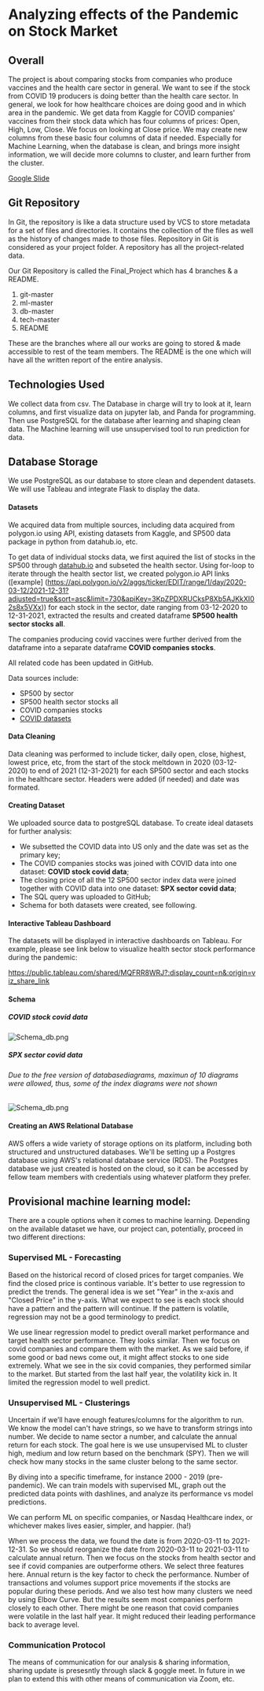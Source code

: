 
# Analyzing effects of the Pandemic on Stock Market

## Overall
The project is about comparing stocks from companies who produce vaccines and the health care sector in general.
We want to see if the stock from COVID 19 producers is doing better than the health care sector. In general, we look for how healthcare choices are doing good and in which area in the pandemic. We get data from Kaggle for COVID companies' vaccines from their stock data which has four columns of prices: Open, High, Low, Close. We focus on looking at Close price. We may create new columns from these basic four columns of data if needed.
Especially for Machine Learning, when the database is clean, and brings more insight information, we will decide more columns to cluster, and learn further from the cluster.

[Google Slide](https://docs.google.com/presentation/d/1oSJ2avPSx7_tLzqk5HBagGbbpPnChRv1a3u5FSAFNd8/edit#slide=id.g10f44ae38ac_2_62)

## Git Repository
In Git, the repository is like a data structure used by VCS to store metadata for a set of files and directories. It contains the collection of the files as well as the history of changes made to those files. Repository in Git is considered as your project folder. A repository has all the project-related data.
 
Our Git Repository is called the Final_Project which has 4 branches & a README. 
1. git-master
2. ml-master
3. db-master
4. tech-master
5. README


These are the branches where all our works are going to stored & made accessible to rest of the team members. The README is the one which will have all the written report of the entire analysis.

## Technologies Used
We collect data from csv. The Database in charge  will try to look at it, learn columns, and first visualize data on jupyter lab, and Panda for programming. 
Then use PostgreSQL for the database after learning and shaping clean data. The Machine learning will use unsupervised tool to run prediction for data. 

## Database Storage
We use PostgreSQL as our database to store clean and dependent datasets. We will use Tableau and integrate Flask to display the data.

#### Datasets
We acquired data from multiple sources, including data acquired from polygon.io using API, existing datasets from Kaggle, and SP500 data package in python from datahub.io, etc. 

To get data of individual stocks data, we first aquired the list of stocks in the SP500 through [datahub.io](https://datahub.io/core/s-and-p-500-companies#resource-s-and-p-500-companies_zip) and subseted the health sector.
Using for-loop to iterate through the health sector list, we created polygon.io API links ([example] (https://api.polygon.io/v2/aggs/ticker/EDIT/range/1/day/2020-03-12/2021-12-31?adjusted=true&sort=asc&limit=730&apiKey=3KpZPDXRUCksP8Xb5AJKkXI02s8x5VXx)) for each stock in the sector, date ranging from 03-12-2020 to 12-31-2021, extracted the results and created dataframe **SP500 health sector stocks all**.

The companies producing covid vaccines were further derived from the dataframe into a separate dataframe **COVID companies stocks**.

All related code has been updated in GitHub. 

Data sources include:

- SP500 by sector
- SP500 health sector stocks all 
- COVID companies stocks
- [COVID datasets](https://www.kaggle.com/josephassaker/covid19-global-dataset)

#### Data Cleaning
Data cleaning was performed to include ticker, daily open, close, highest, lowest price, etc, from the start of the stock meltdown in 2020 (03-12-2020) to end of 2021 (12-31-2021) for each SP500 sector and each stocks in the healthcare sector. Headers were added (if needed) and date was formated.

#### Creating Dataset

We uploaded source data to postgreSQL database. To create ideal datasets for further analysis:

 - We subsetted the COVID data into US only and the date was set as the primary key;
 - The COVID companies stocks was joined with COVID data into one dataset: **COVID stock covid data**;
 - The closing price of all the 12 SP500 sector index data were joined together with COVID data into one dataset:  **SPX sector covid data**;
 - The SQL query was uploaded to GitHub; 
 - Schema for both datasets were created, see following.


#### Interactive Tableau Dashboard
The datasets will be displayed in interactive dashboards on Tableau. For example, please see link below to visualize health sector stock performance during the pandemic:

https://public.tableau.com/shared/MQFRR8WRJ?:display_count=n&:origin=viz_share_link

#### Schema 


##### **COVID stock covid data**
![Schema_db.png](https://github.com/skhidrapure/Final_Project/blob/db-master/covid_stocks_covid_data_ERD.png?raw=true)

##### **SPX sector covid data**
###### _Due to the free version of databasediagrams, maximun of 10 diagrams were allowed, thus, some of the index diagrams were not shown_

![Schema_db.png](https://github.com/skhidrapure/Final_Project/blob/db-master/sector_covid_ERD.png?raw=true)


#### Creating an AWS Relational Database
AWS offers a wide variety of storage options on its platform, including both structured and unstructured databases. We'll be setting up a Postgres database using AWS's relational database service (RDS). The Postgres database we just created is hosted on the cloud, so it can be accessed by fellow team members with credentials using whatever platform they prefer.

## Provisional machine learning model: 
There are a couple options when it comes to machine learning. Depending on the available dataset we have, our project can, potentially, proceed in two different directions:
### Supervised ML - Forecasting 
Based on the historical record of closed prices for target companies. We find the closed price is continous variable. It's better to use regression to predict the trends. The general idea is we set "Year" in the x-axis and "Closed Price" in the y-axis. What we expect to see is each stock should have a pattern and the pattern will continue. If the pattern is volatile, regression may not be a good terminology to predict.

We use linear regression model to predict overall market performance and target health sector performance. They looks similar. Then we focus on covid companies and compare them with the market. As we said before, if some good or bad news come out, it might affect stocks to one side extremely. What we see in the six covid companies, they performed similar to the market. But started from the last half year, the volatility kick in. It limited the regression model to well predict.

### Unsupervised ML - Clusterings
Uncertain if we’ll have enough features/columns for the algorithm to run. 
We know the model can't have strings, so we have to transform strings into number. We decide to name sector a number, and calculate the annual return for each stock. The goal here is we use unsupervised ML to cluster high, medium and low return based on the benchmark (SPY). Then we will check how many stocks in the same cluster belong to the same sector.

By diving into a specific timeframe, for instance  2000 - 2019 (pre-pandemic). We can train models with supervised ML, graph out the predicted data points with dashlines, and analyze its performance vs model predictions. 

We can perform ML on specific companies, or Nasdaq Healthcare index, or whichever makes lives easier, simpler, and happier. (ha!)

When we process the data, we found the date is from 2020-03-11 to 2021-12-31. So we should reorganize the date from 2020-03-11 to 2021-03-11 to calculate annual return. Then we focus on the stocks from health sector and see if covid companies are outperforme others. We select three features here. Annual return is the key factor to check the performance. Number of transactions and volumes support price movements if the stocks are popular during these periods. And we also test how many clusters we need by using Elbow Curve. But the results seem most companies perform closely to each other. There might be one reason that covid companies were volatile in the last half year. It might reduced their leading performance back to average level.

### Communication Protocol

The means of communication for our analysis & sharing information, sharing update is presesntly through slack & goggle meet. In future in we plan to extend this with other means of communication via Zoom, etc.
